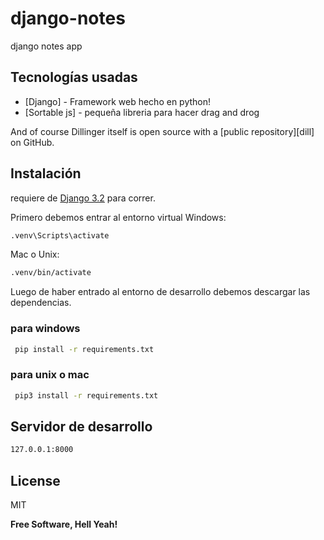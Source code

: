 # django-notes
django notes app

## Tecnologías usadas

- [Django] - Framework web hecho en python!
- [Sortable js] - pequeña libreria para hacer drag and drog

And of course Dillinger itself is open source with a [public repository][dill]
 on GitHub.

## Instalación

requiere de [Django 3.2](https://www.djangoproject.com/) para correr.

Primero debemos entrar al entorno virtual
Windows:
```sh
.venv\Scripts\activate
```
Mac o Unix:
```sh
.venv/bin/activate
```

Luego de haber entrado al entorno de desarrollo debemos descargar las dependencias.
### para windows
```sh
 pip install -r requirements.txt
```
### para unix o mac
```sh
 pip3 install -r requirements.txt
```

## Servidor de desarrollo
```sh
127.0.0.1:8000
```

## License

MIT

**Free Software, Hell Yeah!**